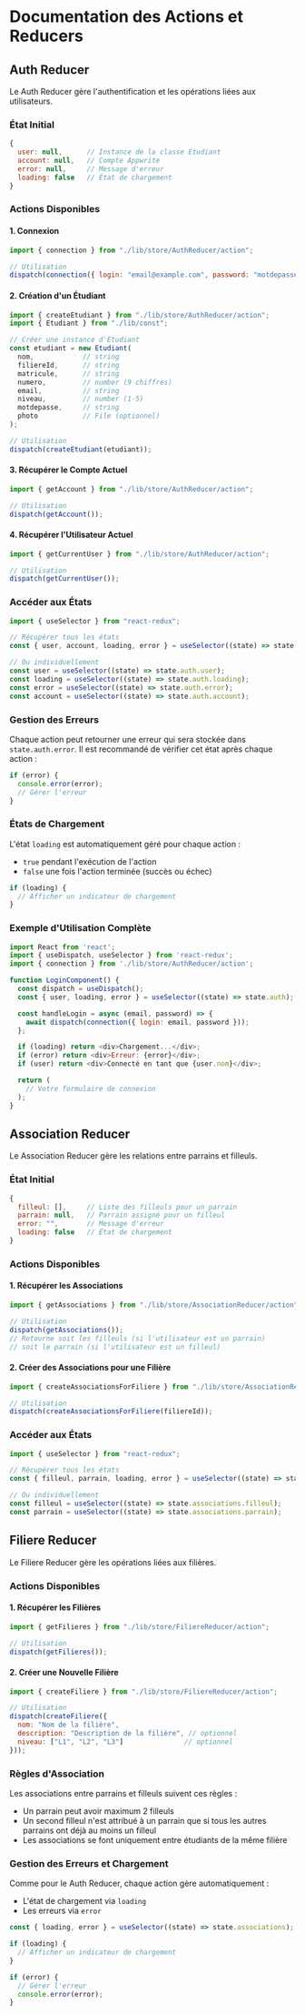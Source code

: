 # Documentation des Actions et Reducers

## Auth Reducer

Le Auth Reducer gère l'authentification et les opérations liées aux utilisateurs.

### État Initial
```javascript
{
  user: null,      // Instance de la classe Etudiant
  account: null,   // Compte Appwrite
  error: null,     // Message d'erreur
  loading: false   // État de chargement
}
```

### Actions Disponibles

#### 1. Connexion
```javascript
import { connection } from "./lib/store/AuthReducer/action";

// Utilisation
dispatch(connection({ login: "email@example.com", password: "motdepasse" }));
```

#### 2. Création d'un Étudiant
```javascript
import { createEtudiant } from "./lib/store/AuthReducer/action";
import { Etudiant } from "./lib/const";

// Créer une instance d'Etudiant
const etudiant = new Etudiant(
  nom,            // string
  filiereId,      // string
  matricule,      // string
  numero,         // number (9 chiffres)
  email,          // string
  niveau,         // number (1-5)
  motdepasse,     // string
  photo           // File (optionnel)
);

// Utilisation
dispatch(createEtudiant(etudiant));
```

#### 3. Récupérer le Compte Actuel
```javascript
import { getAccount } from "./lib/store/AuthReducer/action";

// Utilisation
dispatch(getAccount());
```

#### 4. Récupérer l'Utilisateur Actuel
```javascript
import { getCurrentUser } from "./lib/store/AuthReducer/action";

// Utilisation
dispatch(getCurrentUser());
```

### Accéder aux États

```javascript
import { useSelector } from "react-redux";

// Récupérer tous les états
const { user, account, loading, error } = useSelector((state) => state.auth);

// Ou individuellement
const user = useSelector((state) => state.auth.user);
const loading = useSelector((state) => state.auth.loading);
const error = useSelector((state) => state.auth.error);
const account = useSelector((state) => state.auth.account);
```

### Gestion des Erreurs

Chaque action peut retourner une erreur qui sera stockée dans `state.auth.error`. Il est recommandé de vérifier cet état après chaque action :

```javascript
if (error) {
  console.error(error);
  // Gérer l'erreur
}
```

### États de Chargement

L'état `loading` est automatiquement géré pour chaque action :
- `true` pendant l'exécution de l'action
- `false` une fois l'action terminée (succès ou échec)

```javascript
if (loading) {
  // Afficher un indicateur de chargement
}
```

### Exemple d'Utilisation Complète

```javascript
import React from 'react';
import { useDispatch, useSelector } from 'react-redux';
import { connection } from './lib/store/AuthReducer/action';

function LoginComponent() {
  const dispatch = useDispatch();
  const { user, loading, error } = useSelector((state) => state.auth);

  const handleLogin = async (email, password) => {
    await dispatch(connection({ login: email, password }));
  };

  if (loading) return <div>Chargement...</div>;
  if (error) return <div>Erreur: {error}</div>;
  if (user) return <div>Connecté en tant que {user.nom}</div>;

  return (
    // Votre formulaire de connexion
  );
}
```

## Association Reducer

Le Association Reducer gère les relations entre parrains et filleuls.

### État Initial
```javascript
{
  filleul: [],     // Liste des filleuls pour un parrain
  parrain: null,   // Parrain assigné pour un filleul
  error: "",       // Message d'erreur
  loading: false   // État de chargement
}
```

### Actions Disponibles

#### 1. Récupérer les Associations
```javascript
import { getAssociations } from "./lib/store/AssociationReducer/action";

// Utilisation
dispatch(getAssociations());
// Retourne soit les filleuls (si l'utilisateur est un parrain)
// soit le parrain (si l'utilisateur est un filleul)
```

#### 2. Créer des Associations pour une Filière
```javascript
import { createAssociationsForFiliere } from "./lib/store/AssociationReducer/action";

// Utilisation
dispatch(createAssociationsForFiliere(filiereId));
```

### Accéder aux États

```javascript
import { useSelector } from "react-redux";

// Récupérer tous les états
const { filleul, parrain, loading, error } = useSelector((state) => state.associations);

// Ou individuellement
const filleul = useSelector((state) => state.associations.filleul);
const parrain = useSelector((state) => state.associations.parrain);
```

## Filiere Reducer

Le Filiere Reducer gère les opérations liées aux filières.

### Actions Disponibles

#### 1. Récupérer les Filières
```javascript
import { getFilieres } from "./lib/store/FiliereReducer/action";

// Utilisation
dispatch(getFilieres());
```

#### 2. Créer une Nouvelle Filière
```javascript
import { createFiliere } from "./lib/store/FiliereReducer/action";

// Utilisation
dispatch(createFiliere({
  nom: "Nom de la filière",
  description: "Description de la filière", // optionnel
  niveau: ["L1", "L2", "L3"]               // optionnel
}));
```

### Règles d'Association

Les associations entre parrains et filleuls suivent ces règles :
- Un parrain peut avoir maximum 2 filleuls
- Un second filleul n'est attribué à un parrain que si tous les autres parrains ont déjà au moins un filleul
- Les associations se font uniquement entre étudiants de la même filière

### Gestion des Erreurs et Chargement

Comme pour le Auth Reducer, chaque action gère automatiquement :
- L'état de chargement via `loading`
- Les erreurs via `error`

```javascript
const { loading, error } = useSelector((state) => state.associations);

if (loading) {
  // Afficher un indicateur de chargement
}

if (error) {
  // Gérer l'erreur
  console.error(error);
}
```

